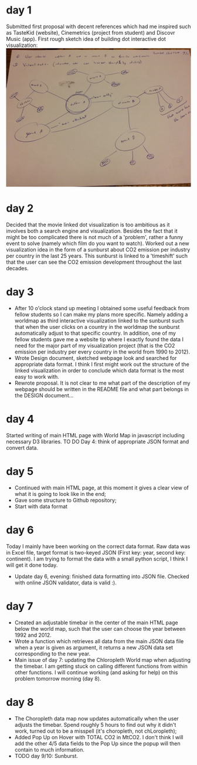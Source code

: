 # day 1
Submitted first proposal with decent references which had me inspired such as TasteKid (website), Cinemetrics (project from student) and Discovr Music (app). First rough sketch idea of building dot interactive dot visualization:
![](doc/rough_sketch.jpg)

# day 2
Decided that the movie linked dot visualization is too ambitious as it involves both a search engine and visualization. Besides the fact that it might be too complicated there is not much of a 'problem', rather a funny event to solve (namely which film do you want to watch). Worked out a new visualization idea in the form of a sunburst about CO2 emission per industry per country in the last 25 years. This sunburst is linked to a 'timeshift' such that the user can see the CO2 emission development throughout the last decades.

# day 3
- After 10 o'clock stand up meeting I obtained some useful feedback from fellow students so I can make my plans more specific. Namely adding a worldmap as third interactive visualization linked to the sunburst such that when the user clicks on a country in the worldmap the sunburst automatically adjust to that specific country. In addition, one of my fellow students gave me a website tip where I exactly found the data I need for the major part of my visualization project (that is the CO2 emission per industry per every country in the world from 1990 to 2012).
- Wrote Design document, sketched webpage look and searched for appropriate data format. I think I first might work out the structure of the linked visualization in order to conclude which data format is the most easy to work with.
- Rewrote proposal. It is not clear to me what part of the description of my webpage should be written in the README file and what part belongs in the DESIGN document...

# day 4
Started writing of main HTML page with World Map in javascript including necessary D3 libraries. TO DO Day 4: think of appropriate JSON format and convert data.

# day 5
- Continued with main HTML page, at this moment it gives a clear view of what it is going to look like in the end;
- Gave some structure to Github repository;
- Start with data format

# day 6
Today I mainly have been working on the correct data format. Raw data was in Excel file, target format is two-keyed JSON (First key: year, second key: continent). I am trying to format the data with a small python script, I think I will get it done today.
- Update day 6, evening: finished data formatting into JSON file. Checked with online JSON validator, data is valid :).

# day 7
- Created an adjustable timebar in the center of the main HTML page below the world map, such that the user can choose the year between 1992 and 2012.
- Wrote a function which retrieves all data from the main JSON data file when a year is given as argument, it returns a new JSON data set corresponding to the new year.
- Main issue of day 7: updating the Chloropleth World map when adjusting the timebar. I am getting stuck on calling different functions from within other functions. I will continue working (and asking for help) on this problem tomorrow morning (day 8).

# day 8
- The Choropleth data map now updates automatically when the user adjusts the timebar. Spend roughly 5 hours to find out why it didn't work, turned out to be a misspell (it's choropleth, not chLoropleth);
- Added Pop Up on Hover with TOTAL CO2 in MtCO2. I don't think I will add the other 4/5 data fields to the Pop Up since the popup will then contain to much information.
- TODO day 9/10: Sunburst.
